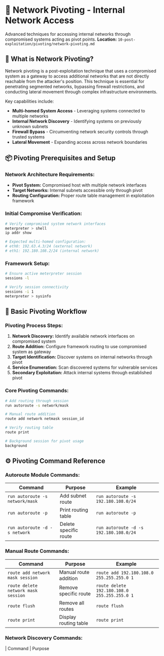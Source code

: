 # 🔧 Network Pivoting - Internal Network Access

Advanced techniques for accessing internal networks through compromised systems acting as pivot points.
**Location:** `10-post-exploitation/pivoting/network-pivoting.md`

## 🎯 What is Network Pivoting?
Network pivoting is a post-exploitation technique that uses a compromised system as a gateway to access additional networks that are not directly reachable from the attacker's position. This technique is essential for penetrating segmented networks, bypassing firewall restrictions, and conducting lateral movement through complex infrastructure environments.

Key capabilities include:
- **Multi-homed System Access** - Leveraging systems connected to multiple networks
- **Internal Network Discovery** - Identifying systems on previously unknown subnets  
- **Firewall Bypass** - Circumventing network security controls through trusted systems
- **Lateral Movement** - Expanding access across network boundaries

## 📦 Pivoting Prerequisites and Setup

### Network Architecture Requirements:
- **Pivot System:** Compromised host with multiple network interfaces
- **Target Networks:** Internal subnets accessible only through pivot
- **Routing Configuration:** Proper route table management in exploitation framework

### Initial Compromise Verification:
```bash
# Verify compromised system network interfaces
meterpreter > shell
ip addr show

# Expected multi-homed configuration:
# eth0: 192.63.4.3/24 (external network)  
# eth1: 192.180.108.2/24 (internal network)
```

### Framework Setup:
```bash
# Ensure active meterpreter session
sessions -l

# Verify session connectivity
sessions -i 1
meterpreter > sysinfo
```

## 🔧 Basic Pivoting Workflow

### Pivoting Process Steps:
1. **Network Discovery:** Identify available network interfaces on compromised system
2. **Route Addition:** Configure framework routing to use compromised system as gateway
3. **Target Identification:** Discover systems on internal networks through pivot
4. **Service Enumeration:** Scan discovered systems for vulnerable services
5. **Secondary Exploitation:** Attack internal systems through established pivot

### Core Pivoting Commands:
```bash
# Add routing through session
run autoroute -s network/mask

# Manual route addition
route add network netmask session_id

# Verify routing table  
route print

# Background session for pivot usage
background
```

## ⚙️ Pivoting Command Reference

### Autoroute Module Commands:
| Command | Purpose | Example |
|---------|---------|---------|
| `run autoroute -s network/mask` | Add subnet route | `run autoroute -s 192.180.108.0/24` |
| `run autoroute -p` | Print routing table | `run autoroute -p` |
| `run autoroute -d -s network` | Delete specific route | `run autoroute -d -s 192.180.108.0/24` |

### Manual Route Commands:
| Command | Purpose | Example |
|---------|---------|---------|
| `route add network mask session` | Manual route addition | `route add 192.180.108.0 255.255.255.0 1` |
| `route delete network mask session` | Remove specific route | `route delete 192.180.108.0 255.255.255.0 1` |
| `route flush` | Remove all routes | `route flush` |
| `route print` | Display routing table | `route print` |

### Network Discovery Commands:
| Command | Purpose
